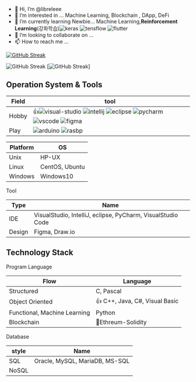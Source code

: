 - 👋 Hi, I’m @libreleee
- 👀 I’m interested in ... Machine Learning, Blockchain , DApp, DeFi
- 🌱 I’m currently learning Newbie... Machine Learning,**Reinforcement Learning**(강화학습)![keras](https://img.shields.io/badge/Keras-FF0000?style=for-the-badge&logo=keras&logoColor=white) ![tensflow](https://img.shields.io/badge/TensorFlow-FF6F00?style=for-the-badge&logo=tensorflow&logoColor=white) ![flutter](https://img.shields.io/badge/Flutter-02569B?style=for-the-badge&logo=flutter&logoColor=white)
- 💞️ I’m looking to collaborate on ...
- 📫 How to reach me ...



[![GitHub Streak](https://streak-stats.demolab.com/?user=libreleee&theme=default)](https://git.io/streak-stats)

![GitHub Streak](https://github-readme-stats-git-masterrstaa-rickstaa.vercel.app/api?username=libreleee&&show_icons=true&theme=light)
[![GitHub Streak](https://github-readme-stats.vercel.app/api/top-langs/?username=hussaino03&theme=radical&layout=compact")]
 
## Operation System & Tools

| Field            | tool        |
|-----------------|---------------|
| Hobby      |:+1:![visual-studio](https://img.shields.io/badge/Visual_Studio-5C2D91?style=for-the-badge&logo=visual%20studio&logoColor=white) ![intellij](https://img.shields.io/badge/IntelliJ_IDEA-000000.svg?style=for-the-badge&logo=intellij-idea&logoColor=white) ![eclipse](https://img.shields.io/badge/Eclipse-2C2255?style=for-the-badge&logo=eclipse&logoColor=white) ![pycharm](https://img.shields.io/badge/PyCharm-000000.svg?&style=for-the-badge&logo=PyCharm&logoColor=white) ![vscode](https://img.shields.io/badge/VSCode-0078D4?style=for-the-badge&logo=visual%20studio%20code&logoColor=white) ![figma](https://img.shields.io/badge/Figma-F24E1E?style=for-the-badge&logo=figma&logoColor=white)  |
| Play      |![arduino](https://img.shields.io/badge/Arduino_IDE-00979D?style=for-the-badge&logo=arduino&logoColor=white) ![rasbp](https://img.shields.io/badge/Raspberry%20Pi-A22846?style=for-the-badge&logo=Raspberry%20Pi&logoColor=white) |



| Platform            | OS        |
|-----------------|---------------|
| Unix      | HP-UX |
| Linux      | CentOS, Ubuntu |
| Windows    | Windows10 |

Tool

| Type            | Name      |
|-----------------|---------------|
|IDE                   |VisualStudio, IntelliJ, eclipse, PyCharm, VisualStudio Code               |
|Design                   |Figma, Draw.io               |

## Technology Stack

<!---
libreleee/libreleee is a ✨ special ✨ repository because its `README.md` (this file) appears on your GitHub profile.
You can click the Preview link to take a look at your changes.
--->
Program Language

| Flow            | Language        |
|-----------------|---------------|
| Structured      | C, Pascal |
| Object Oriented |:+1: C++, Java, C#, Visual Basic       |
| Functional, Machine Learning      | Python        |
| Blockchain      | 🌱Ethreum-Solidity        |


Database

| style            | Name      |
|-----------------|---------------|
|SQL                   |Oracle, MySQL, MariaDB, MS-SQL               |
|NoSQL               |         |

